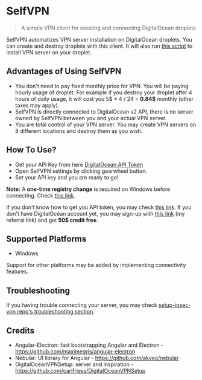 
# SelfVPN
> A simple VPN client for creating and connecting DigitalOcean droplets

SelfVPN automatizes VPN server installation on DigitalOcean droplets. You can create and destroy droplets with this client. It will also run [this script](https://github.com/hwdsl2/setup-ipsec-vpn) to install VPN server on your droplet.

## Advantages of Using SelfVPN
 - You don't need to pay fixed monthly price for VPN. You will be paying hourly usage of droplet. For example if you destroy your droplet after 4 hours of daily usage, it will cost you 5$ * 4 / 24 = **0.84$** monthly (other taxes may apply).
 - SelfVPN is directly connected to DigitalOcean v2 API, there is no server owned by SelfVPN between you and your actual VPN server.
 - You are total control of your VPN server. You may create VPN servers on 8 different locations and destroy them as you wish.

## How To Use?
 - Get your API Key from here [DigitalOcean API Token](https://cloud.digitalocean.com/account/api/tokens)  
 - Open SelfVPN settings by clicking gearwheel button.
 - Set your API key and you are ready to go!
 
**Note:** A **one-time registry change** is required on Windows before connecting. Check [this link](https://github.com/hwdsl2/setup-ipsec-vpn/blob/master/docs/clients.md#windows-error-809).
 
If you don't know how to get you API token, you may check [this link](https://www.digitalocean.com/docs/api/create-personal-access-token/). If you don't have DigitalOcean account yet, you may sign-up with [this link](https://m.do.co/c/f769fd28e134) (my referral link) and get **50$ credit free**. 

## Supported Platforms
 - Windows

Support for other platforms may be added by implementing connectivity features. 

## Troubleshooting
If you having trouble connecting your server, you may check [setup-ipsec-vpn repo's troubleshooting section](https://github.com/hwdsl2/setup-ipsec-vpn/blob/master/docs/clients.md#troubleshooting). 

## Credits
- Angular-Electron: fast bootstrapping Angular and Electron - https://github.com/maximegris/angular-electron
- Nebular: UI library for Angular - https://github.com/akveo/nebular
- DigitalOceanVPNSetup: server and inspiration - https://github.com/carlfriess/DigitalOceanVPNSetup
